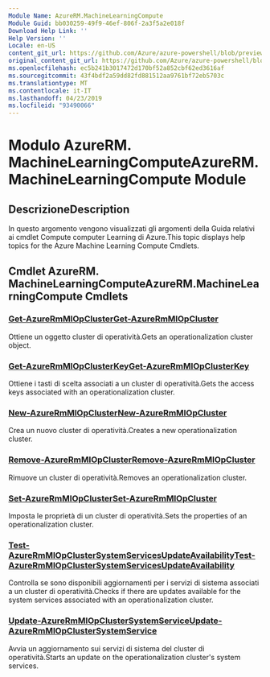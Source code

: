 ```yaml
---
Module Name: AzureRM.MachineLearningCompute
Module Guid: bb030259-49f9-46ef-806f-2a3f5a2e018f
Download Help Link: ''
Help Version: ''
Locale: en-US
content_git_url: https://github.com/Azure/azure-powershell/blob/preview/src/ResourceManager/MachineLearningCompute/Commands.MachineLearningCompute/help/AzureRM.MachineLearningCompute.md
original_content_git_url: https://github.com/Azure/azure-powershell/blob/preview/src/ResourceManager/MachineLearningCompute/Commands.MachineLearningCompute/help/AzureRM.MachineLearningCompute.md
ms.openlocfilehash: ec5b241b3017472d170bf52a852cbf62ed3616af
ms.sourcegitcommit: 43f4bdf2a59dd82fd881512aa9761bf72eb5703c
ms.translationtype: MT
ms.contentlocale: it-IT
ms.lasthandoff: 04/23/2019
ms.locfileid: "93490066"
---
```

# <span data-ttu-id="131bc-101">Modulo AzureRM. MachineLearningCompute</span><span class="sxs-lookup"><span data-stu-id="131bc-101">AzureRM.MachineLearningCompute Module</span></span>
## <span data-ttu-id="131bc-102">Descrizione</span><span class="sxs-lookup"><span data-stu-id="131bc-102">Description</span></span>
<span data-ttu-id="131bc-103">In questo argomento vengono visualizzati gli argomenti della Guida relativi ai cmdlet Compute computer Learning di Azure.</span><span class="sxs-lookup"><span data-stu-id="131bc-103">This topic displays help topics for the Azure Machine Learning Compute Cmdlets.</span></span>

## <span data-ttu-id="131bc-104">Cmdlet AzureRM. MachineLearningCompute</span><span class="sxs-lookup"><span data-stu-id="131bc-104">AzureRM.MachineLearningCompute Cmdlets</span></span>
### [<span data-ttu-id="131bc-105">Get-AzureRmMlOpCluster</span><span class="sxs-lookup"><span data-stu-id="131bc-105">Get-AzureRmMlOpCluster</span></span>](Get-AzureRmMlOpCluster.md)
<span data-ttu-id="131bc-106">Ottiene un oggetto cluster di operatività.</span><span class="sxs-lookup"><span data-stu-id="131bc-106">Gets an operationalization cluster object.</span></span>

### [<span data-ttu-id="131bc-107">Get-AzureRmMlOpClusterKey</span><span class="sxs-lookup"><span data-stu-id="131bc-107">Get-AzureRmMlOpClusterKey</span></span>](Get-AzureRmMlOpClusterKey.md)
<span data-ttu-id="131bc-108">Ottiene i tasti di scelta associati a un cluster di operatività.</span><span class="sxs-lookup"><span data-stu-id="131bc-108">Gets the access keys associated with an operationalization cluster.</span></span>

### [<span data-ttu-id="131bc-109">New-AzureRmMlOpCluster</span><span class="sxs-lookup"><span data-stu-id="131bc-109">New-AzureRmMlOpCluster</span></span>](New-AzureRmMlOpCluster.md)
<span data-ttu-id="131bc-110">Crea un nuovo cluster di operatività.</span><span class="sxs-lookup"><span data-stu-id="131bc-110">Creates a new operationalization cluster.</span></span>

### [<span data-ttu-id="131bc-111">Remove-AzureRmMlOpCluster</span><span class="sxs-lookup"><span data-stu-id="131bc-111">Remove-AzureRmMlOpCluster</span></span>](Remove-AzureRmMlOpCluster.md)
<span data-ttu-id="131bc-112">Rimuove un cluster di operatività.</span><span class="sxs-lookup"><span data-stu-id="131bc-112">Removes an operationalization cluster.</span></span>

### [<span data-ttu-id="131bc-113">Set-AzureRmMlOpCluster</span><span class="sxs-lookup"><span data-stu-id="131bc-113">Set-AzureRmMlOpCluster</span></span>](Set-AzureRmMlOpCluster.md)
<span data-ttu-id="131bc-114">Imposta le proprietà di un cluster di operatività.</span><span class="sxs-lookup"><span data-stu-id="131bc-114">Sets the properties of an operationalization cluster.</span></span>

### [<span data-ttu-id="131bc-115">Test-AzureRmMlOpClusterSystemServicesUpdateAvailability</span><span class="sxs-lookup"><span data-stu-id="131bc-115">Test-AzureRmMlOpClusterSystemServicesUpdateAvailability</span></span>](Test-AzureRmMlOpClusterSystemServicesUpdateAvailability.md)
<span data-ttu-id="131bc-116">Controlla se sono disponibili aggiornamenti per i servizi di sistema associati a un cluster di operatività.</span><span class="sxs-lookup"><span data-stu-id="131bc-116">Checks if there are updates available for the system services associated with an operationalization cluster.</span></span>

### [<span data-ttu-id="131bc-117">Update-AzureRmMlOpClusterSystemService</span><span class="sxs-lookup"><span data-stu-id="131bc-117">Update-AzureRmMlOpClusterSystemService</span></span>](Update-AzureRmMlOpClusterSystemService.md)
<span data-ttu-id="131bc-118">Avvia un aggiornamento sui servizi di sistema del cluster di operatività.</span><span class="sxs-lookup"><span data-stu-id="131bc-118">Starts an update on the operationalization cluster's system services.</span></span>

